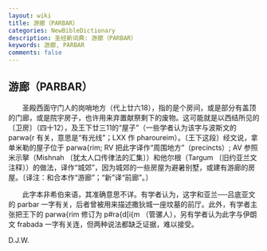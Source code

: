 ```yaml
---
layout: wiki
title: 游廊（PARBAR）
categories: NewBibleDictionary
description: 圣经新词典: 游廊（PARBAR）
keywords: 游廊, PARBAR
comments: false
---
```


## 游廊（PARBAR）

　　圣殿西面守门人的岗哨地方（代上廿六18），指的是个房间，或是部分有盖顶的门廊，或是院宇房子，也许用来弃置献祭剩下的废物。这可能就是以西结所见的〔卫房〕（四十12），及王下廿三11的“屋子”（一些学者认为该字与波斯文的 parwa{r 有关，意思是“有光线”；LXX 作 pharoureim）。〔王下这段〕经文说，拿单米勒的屋子位于 parwa{rim; RV 把此字译作“周围地方”（precincts）; AV 参照米示拏（Mishnah 〔犹太人口传律法的汇集〕）和他尔根（Targum 〔旧约亚兰文注释〕）的做法，译作“城郊”，因为城郊的一些房屋为避暑别墅，或建有游廊的房屋。〔译注：和合本作“游廊”；“新”译“前廊”。〕

　　此字本非希伯来语，其准确意思不详。有学者认为，这字和亚兰──吕底亚文的 parbar 一字有关，后者曾被用来描述撒狄城一座坟墓的前厅。此外，有学者主张把王下的 parwa{rim 修订为 p#ra{d[i{m （管骡人），另有学者认为此字与伊朗文 frabada 一字有关连，但两种说法都缺乏证据，难以接受。

D.J.W.








